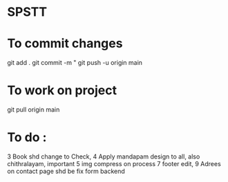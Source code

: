 # SPSTT

# To commit changes
git add .
git commit -m "<Commit message>
git push -u origin main

# To work on project
git pull origin main

# To do : 


3 Book shd change to Check,
4 Apply mandapam design to all, also chithralayam, important
5 img compress on process
7 footer edit,
9 Adrees on contact page shd be fix
form backend
